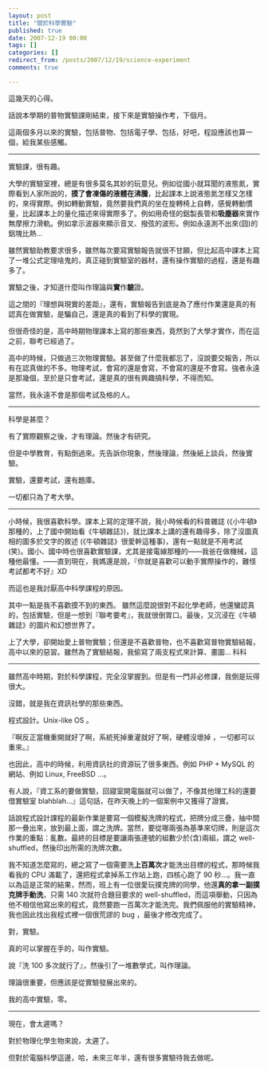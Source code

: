 ```yaml
---
layout: post
title: "關於科學實驗"
published: true
date: 2007-12-19 00:00
tags: []
categories: []
redirect_from: /posts/2007/12/19/science-experiment
comments: true

---
```



這幾天的心得。

話說本學期的普物實驗課剛結束，接下來是實驗操作考，下個月。

這兩個多月以來的實驗，包括普物、包括電子學、包括，好吧，程設應該也算一個，給我某些感觸。

<!--more-->

---

實驗課，很有趣。

大學的實驗室裡，總是有很多莫名其妙的玩意兒。例如從國小就耳聞的液態氮，實際看到人家所說的，**摸了會凍傷的液體在沸騰**，比起課本上說液態氮怎樣又怎樣的，來得實際。例如轉動實驗，竟然要我們真的坐在旋轉椅上自轉，感覺轉動慣量，比起課本上的量化描述來得實際多了。例如用奇怪的鋁製長管和**吸塵器**來實作無摩擦力滑軌。例如拿示波器來顯示音叉、撥弦的波形。例如永遠測不出來(囧)的鋁塊比熱...

雖然實驗助教要求很多，雖然每次要寫實驗報告就很不甘願，但比起高中課本上寫了一堆公式定理啥鬼的，真正碰到實驗室的器材，還有操作實驗的過程，還是有趣多了。

實驗之後，才知道什麼叫作理論與**實**作**驗**證。

這之間的『理想與現實的差距』，還有，實驗報告到底是為了應付作業還是真的有認真在做實驗，是騙自己，還是真的看到了科學的實現。

但很奇怪的是，高中時期物理課本上寫的那些東西，竟然到了大學才實作，而在這之前，聯考已經過了。

高中的時候，只做過三次物理實驗。甚至做了什麼我都忘了，沒說要交報告，所以有在認真做的不多。物理考試，會寫的還是會寫，不會寫的還是不會寫。強者永遠是那幾個，至於是只會考試，還是真的很有興趣搞科學，不得而知。

當然，我永遠不會是那個考試及格的人。

---

科學是甚麼？

有了實際觀察之後，才有理論。然後才有研究。

但是中學教育，有點倒過來。先告訴你現象，然後理論，然後紙上談兵，然後實驗。

實驗，還要考試，還有題庫。

一切都只為了考大學。

---

小時候，我很喜歡科學。課本上寫的定理不說，我小時候看的科普雜誌 (《小牛頓》那種的，上了國中開始看《牛頓雜誌》)，就比課本上講的還有趣得多，除了沒圖真相的圖多於文字的敘述 (《牛頓雜誌》很愛幹這種事)，還有一點就是不用考試(笑)。國小、國中時也很喜歡實驗課，尤其是接電線那種的――我爸在做機械，這種他最懂。――直到現在，我媽還是說，『你就是喜歡可以動手實際操作的，難怪考試都考不好』XD

而這也是我討厭高中科學課程的原因。

其中一點是我不喜歡摸不到的東西。 雖然這麼說很對不起化學老師，他還蠻認真的，包括實驗，但是一想到『聯考要考』，我就很倒胃口。最後，又沉浸在《牛頓雜誌》的圖片和幻想世界了。

上了大學，卻開始愛上普物實驗；但還是不喜歡普物，也不喜歡寫普物實驗結報，高中以來的惡習。雖然為了實驗結報，我偷寫了兩支程式來計算、畫圖... 科科

---

雖然高中時期，對於科學課程，完全沒掌握到。但是有一門非必修課，我倒是玩得很大。

沒錯，就是我在資訊社學的那些東西。

程式設計。Unix-like OS 。

『啊反正當機重開就好了啊，系統死掉重灌就好了啊，硬體沒壞掉 ，一切都可以重來。』

也因此，高中的時候，利用資訊社的資源玩了很多東西。例如 PHP + MySQL 的網站、例如 Linux, FreeBSD ...。

有人說，『資工系的要做實驗，回寢室開電腦就可以做了，不像其他理工科的還要借實驗室 blahblah...』這句話，在昨天晚上的一個案例中又獲得了證實。

話說程式設計課程的最新作業是要寫一個模擬洗牌的程式，把牌分成三疊，抽中間那一疊出來，放到最上面，謂之洗牌。當然，要從哪兩張為基準來切牌，則是這次作業的重點：亂數。最終的目標是要讓兩張連號的組數少於(含)兩組，謂之 well-shuffled，然後印出所需的洗牌次數。

我不知道怎麼寫的，總之寫了一個需要洗**上百萬次**才能洗出目標的程式，那時候我看我的 CPU 滿載了，還把程式拿掉系工作站上跑，四核心跑了 90 秒...。我一直以為這是正常的結果，然而，班上有一位很愛玩撲克牌的同學，他還**真的拿一副撲克牌手動洗**，只需 140 次就符合題目要求的 well-shuffled，而這項舉動，只因為他不相信他寫出來的程式，竟然要跑一百萬次才能洗完。我們佩服他的實驗精神，我也因此找出我程式裡一個很荒謬的 bug ，最後才修改完成了。

對，實驗。

真的可以掌握在手的，叫作實驗。

說『洗 100 多次就行了』，然後引了一堆數學式，叫作理論。

理論很重要，但應該是從實驗發展出來的。

我的高中實驗，零。

---

現在，會太遲嗎？

對於物理化學生物來說，太遲了。

但對於電腦科學這邊，哈，未來三年半，還有很多實驗待我去做呢。
